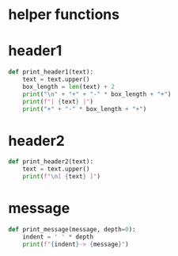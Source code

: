 # helper functions 

# header1

```python
def print_header1(text):
    text = text.upper() 
    box_length = len(text) + 2
    print("\n" + "+" + "-" * box_length + "+")
    print(f"| {text} |") 
    print("+" + "-" * box_length + "+")
```

# header2

```python
def print_header2(text):
    text = text.upper()
    print(f"\n[ {text} ]") 
```

# message

```python
def print_message(message, depth=0):
    indent = ' ' * depth
    print(f"{indent}-> {message}")
```
